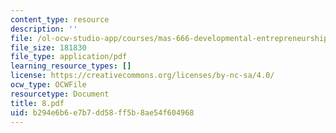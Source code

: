 ```yaml
---
content_type: resource
description: ''
file: /ol-ocw-studio-app/courses/mas-666-developmental-entrepreneurship-fall-2003/b294e6b6e7b7dd58ff5b8ae54f604968_8.pdf
file_size: 181830
file_type: application/pdf
learning_resource_types: []
license: https://creativecommons.org/licenses/by-nc-sa/4.0/
ocw_type: OCWFile
resourcetype: Document
title: 8.pdf
uid: b294e6b6-e7b7-dd58-ff5b-8ae54f604968
---
```

